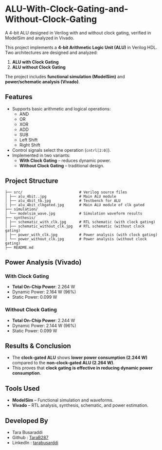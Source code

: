 # ALU-With-Clock-Gating-and-Without-Clock-Gating
A 4-bit ALU designed in Verilog with and without clock gating, verified in ModelSim and analyzed in Vivado.

This project implements a **4-bit Arithmetic Logic Unit (ALU)** in Verilog HDL.  
Two architectures are designed and analyzed:
1. **ALU with Clock Gating**  
2. **ALU without Clock Gating**

The project includes **functional simulation (ModelSim)** and **power/schematic analysis (Vivado)**.

##  Features
- Supports basic arithmetic and logical operations:
  - AND  
  - OR  
  - XOR  
  - ADD 
  - SUB  
  - Left Shift  
  - Right Shift
- Control signals select the operation (`cntrl[2:0]`).
- Implemented in two variants:
  - **With Clock Gating** – reduces dynamic power.  
  - **Without Clock Gating** – traditional design.

## Project Structure
```
├── src/                          # Verilog source files
│ ├── alu_4bit..jpg               # Main ALU module
│ ├── alu_4bit_tb.jpg             # Testbench for ALU
| ├── alu_4bit_clkgated.jpg       # Main ALU module of clk gated
├── simulation/  
│ └── modelsim_wave.jpg           # Simulation waveform results
├── synthesis/
│ ├── schematic_with_clk.jpg      # RTL schematic (with clock gating)
│ ├── schematic_without_clk.jpg   # RTL schematic (without clock gating)
│ ├── power_with_clk.jpg          # Power analysis (with clock gating)
│ └── power_without_clk.jpg       # Power analysis (without clock gating)
├── README.md
```

## Power Analysis (Vivado)
### With Clock Gating
- **Total On-Chip Power**: 2.264 W  
- Dynamic Power: 2.164 W (96%)  
- Static Power: 0.099 W  

### Without Clock Gating
- **Total On-Chip Power**: 2.244 W  
- Dynamic Power: 2.144 W (96%)  
- Static Power: 0.099 W  

## Results & Conclusion
- The **clock-gated ALU** shows **lower power consumption (2.244 W)** compared to the **non-clock-gated ALU (2.264 W)**.  
- This proves that **clock gating is effective in reducing dynamic power consumption**.  

##  Tools Used
- **ModelSim** – Functional simulation and waveforms.  
- **Vivado** – RTL analysis, synthesis, schematic, and power estimation.  

## Developed By 

- Tara Busaraddi
- Github : [TaraB287](https://github.com/TaraB287)
- LinkedIn : [tarabusarddi](https://www.linkedin.com/in/tarabusaraddi/)

  
